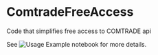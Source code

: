 # ComtradeFreeAccess
Code that simplifies free access to COMTRADE api

See ![Usage Example]("https://github.com/Ignacio-Ibarra/ComtradeFreeAccess/blob/main/Usage%20Example.ipynb") notebook for more details.
